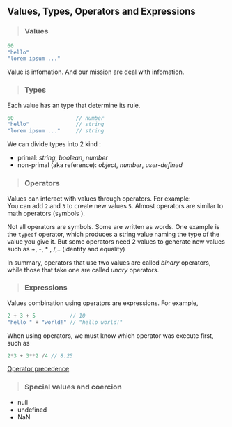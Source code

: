## Values, Types, Operators and Expressions 

> ### Values
```js
60
"hello"
"lorem ipsum ..."
```
Value is infomation. And our mission are deal with infomation.
> ### Types
Each value has an type that determine its rule.
```js
60                    // number
"hello"               // string
"lorem ipsum ..."     // string
```

We can divide types into 2 kind : 
 - primal: *string*, *boolean*, *number*
 - non-primal (aka reference): *object*, *number*, *user-defined* 
> ### Operators 
Values can interact with values through operators. For example:  
You can add `2` and `3` to create new values `5`. Almost operators are similar to math operators (symbols ).  

Not all operators are symbols. Some are written as words. One example is the `typeof` operator, which produces a string value naming the type of the value you give it. But some operators need 2 values to generate new values such as +, -, * , /,..  (identity and equality)

In summary, operators that use two values are called *binary* operators, while those that take one are called *unary* operators.  

> ### Expressions   
Values combination using operators are expressions. For example,
```js
2 + 3 + 5           // 10
"hello " + "world!" // "hello world!"
```
When using operators, we must know which operator was execute first, such as
```js
2*3 + 3**2 /4 // 8.25 
```
[Operator precedence](https://developer.mozilla.org/en-US/docs/Web/JavaScript/Reference/Operators/Operator_Precedence)

> ### Special values and coercion

- null
- undefined 
- NaN
